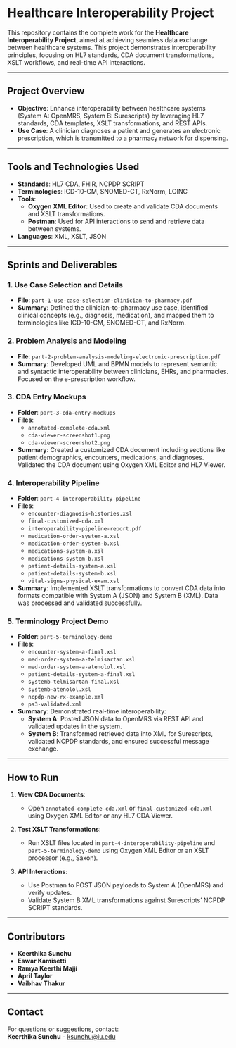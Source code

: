 # Healthcare Interoperability Project

This repository contains the complete work for the **Healthcare Interoperability Project**, aimed at achieving seamless data exchange between healthcare systems. This project demonstrates interoperability principles, focusing on HL7 standards, CDA document transformations, XSLT workflows, and real-time API interactions.

---

## Project Overview

- **Objective**: Enhance interoperability between healthcare systems (System A: OpenMRS, System B: Surescripts) by leveraging HL7 standards, CDA templates, XSLT transformations, and REST APIs.
- **Use Case**: A clinician diagnoses a patient and generates an electronic prescription, which is transmitted to a pharmacy network for dispensing.

---

## Tools and Technologies Used

- **Standards**: HL7 CDA, FHIR, NCPDP SCRIPT
- **Terminologies**: ICD-10-CM, SNOMED-CT, RxNorm, LOINC
- **Tools**:
  - **Oxygen XML Editor**: Used to create and validate CDA documents and XSLT transformations.
  - **Postman**: Used for API interactions to send and retrieve data between systems.
- **Languages**: XML, XSLT, JSON

---

## Sprints and Deliverables

### 1. Use Case Selection and Details
- **File**: `part-1-use-case-selection-clinician-to-pharmacy.pdf`
- **Summary**: Defined the clinician-to-pharmacy use case, identified clinical concepts (e.g., diagnosis, medication), and mapped them to terminologies like ICD-10-CM, SNOMED-CT, and RxNorm.

### 2. Problem Analysis and Modeling
- **File**: `part-2-problem-analysis-modeling-electronic-prescription.pdf`
- **Summary**: Developed UML and BPMN models to represent semantic and syntactic interoperability between clinicians, EHRs, and pharmacies. Focused on the e-prescription workflow.

### 3. CDA Entry Mockups
- **Folder**: `part-3-cda-entry-mockups`
- **Files**:
  - `annotated-complete-cda.xml`
  - `cda-viewer-screenshot1.png`
  - `cda-viewer-screenshot2.png`
- **Summary**: Created a customized CDA document including sections like patient demographics, encounters, medications, and diagnoses. Validated the CDA document using Oxygen XML Editor and HL7 Viewer.

### 4. Interoperability Pipeline
- **Folder**: `part-4-interoperability-pipeline`
- **Files**:
  - `encounter-diagnosis-histories.xsl`
  - `final-customized-cda.xml`
  - `interoperability-pipeline-report.pdf`
  - `medication-order-system-a.xsl`
  - `medication-order-system-b.xsl`
  - `medications-system-a.xsl`
  - `medications-system-b.xsl`
  - `patient-details-system-a.xsl`
  - `patient-details-system-b.xsl`
  - `vital-signs-physical-exam.xsl`
- **Summary**: Implemented XSLT transformations to convert CDA data into formats compatible with System A (JSON) and System B (XML). Data was processed and validated successfully.

### 5. Terminology Project Demo
- **Folder**: `part-5-terminology-demo`
- **Files**:
  - `encounter-system-a-final.xsl`
  - `med-order-system-a-telmisartan.xsl`
  - `med-order-system-a-atenolol.xsl`
  - `patient-details-system-a-final.xsl`
  - `systemb-telmisartan-final.xsl`
  - `systemb-atenolol.xsl`
  - `ncpdp-new-rx-example.xml`
  - `ps3-validated.xml`
- **Summary**: Demonstrated real-time interoperability:
  - **System A**: Posted JSON data to OpenMRS via REST API and validated updates in the system.
  - **System B**: Transformed retrieved data into XML for Surescripts, validated NCPDP standards, and ensured successful message exchange.

---

## How to Run

1. **View CDA Documents**:
   - Open `annotated-complete-cda.xml` or `final-customized-cda.xml` using Oxygen XML Editor or any HL7 CDA Viewer.
   
2. **Test XSLT Transformations**:
   - Run XSLT files located in `part-4-interoperability-pipeline` and `part-5-terminology-demo` using Oxygen XML Editor or an XSLT processor (e.g., Saxon).

3. **API Interactions**:
   - Use Postman to POST JSON payloads to System A (OpenMRS) and verify updates.
   - Validate System B XML transformations against Surescripts’ NCPDP SCRIPT standards.

---

## Contributors

- **Keerthika Sunchu**
- **Eswar Kamisetti**
- **Ramya Keerthi Majji**
- **April Taylor**
- **Vaibhav Thakur**

---

## Contact

For questions or suggestions, contact:  
**Keerthika Sunchu** - [ksunchu@iu.edu](mailto:ksunchu@iu.edu)

